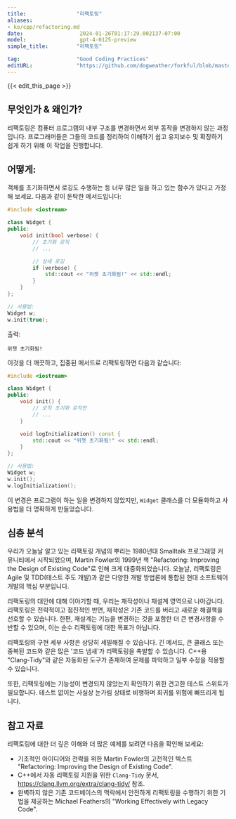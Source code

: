 ```yaml
---
title:                "리팩토링"
aliases:
- ko/cpp/refactoring.md
date:                  2024-01-26T01:17:29.002137-07:00
model:                 gpt-4-0125-preview
simple_title:         "리팩토링"

tag:                  "Good Coding Practices"
editURL:              "https://github.com/dogweather/forkful/blob/master/content/ko/cpp/refactoring.md"
---
```


{{< edit_this_page >}}

## 무엇인가 & 왜인가?

리팩토링은 컴퓨터 프로그램의 내부 구조를 변경하면서 외부 동작을 변경하지 않는 과정입니다. 프로그래머들은 그들의 코드를 정리하여 이해하기 쉽고 유지보수 및 확장하기 쉽게 하기 위해 이 작업을 진행합니다.

## 어떻게:

객체를 초기화하면서 로깅도 수행하는 등 너무 많은 일을 하고 있는 함수가 있다고 가정해 보세요. 다음과 같이 둔탁한 메서드입니다:

```C++
#include <iostream>

class Widget {
public:
    void init(bool verbose) {
        // 초기화 로직
        // ...

        // 상세 로깅
        if (verbose) {
            std::cout << "위젯 초기화됨!" << std::endl;
        }
    }
};

// 사용법:
Widget w;
w.init(true);
```

출력:
```
위젯 초기화됨!
```

이것을 더 깨끗하고, 집중된 메서드로 리팩토링하면 다음과 같습니다:

```C++
#include <iostream>

class Widget {
public:
    void init() {
        // 오직 초기화 로직만
        // ...
    }

    void logInitialization() const {
        std::cout << "위젯 초기화됨!" << std::endl;
    }
};

// 사용법:
Widget w;
w.init();
w.logInitialization();
```

이 변경은 프로그램이 하는 일을 변경하지 않았지만, `Widget` 클래스를 더 모듈화하고 사용법을 더 명확하게 만들었습니다.

## 심층 분석

우리가 오늘날 알고 있는 리팩토링 개념의 뿌리는 1980년대 Smalltalk 프로그래밍 커뮤니티에서 시작되었으며, Martin Fowler의 1999년 책 "Refactoring: Improving the Design of Existing Code"로 인해 크게 대중화되었습니다. 오늘날, 리팩토링은 Agile 및 TDD(테스트 주도 개발)과 같은 다양한 개발 방법론에 통합된 현대 소프트웨어 개발의 핵심 부분입니다.

리팩토링의 대안에 대해 이야기할 때, 우리는 재작성이나 재설계 영역으로 나아갑니다. 리팩토링은 전략적이고 점진적인 반면, 재작성은 기존 코드를 버리고 새로운 해결책을 선호할 수 있습니다. 한편, 재설계는 기능을 변경하는 것을 포함한 더 큰 변경사항을 수반할 수 있으며, 이는 순수 리팩토링에 대한 목표가 아닙니다.

리팩토링의 구현 세부 사항은 상당히 세밀해질 수 있습니다. 긴 메서드, 큰 클래스 또는 중복된 코드와 같은 많은 '코드 냄새'가 리팩토링을 촉발할 수 있습니다. C++용 "Clang-Tidy"와 같은 자동화된 도구가 존재하여 문제를 파악하고 일부 수정을 적용할 수 있습니다.

또한, 리팩토링에는 기능성이 변경되지 않았는지 확인하기 위한 견고한 테스트 스위트가 필요합니다. 테스트 없이는 사실상 눈가림 상태로 비행하며 회귀를 위험에 빠뜨리게 됩니다.

## 참고 자료

리팩토링에 대한 더 깊은 이해와 더 많은 예제를 보려면 다음을 확인해 보세요:

- 기초적인 아이디어와 전략을 위한 Martin Fowler의 고전적인 텍스트 "Refactoring: Improving the Design of Existing Code".
- C++에서 자동 리팩토링 지원을 위한 `Clang-Tidy` 문서, https://clang.llvm.org/extra/clang-tidy/ 참조.
- 완벽하지 않은 기존 코드베이스의 맥락에서 안전하게 리팩토링을 수행하기 위한 기법을 제공하는 Michael Feathers의 "Working Effectively with Legacy Code".
